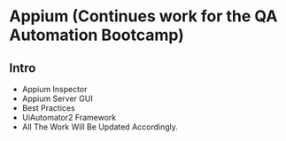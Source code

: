 # Appium (Continues work for the QA Automation Bootcamp)
## Intro
* Appium Inspector
* Appium Server GUI
* Best Practices
* UiAutomator2 Framework
* All The Work Will Be Updated Accordingly.
